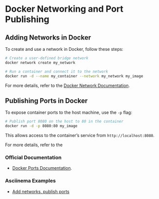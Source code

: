 # Docker Networking and Port Publishing

## Adding Networks in Docker

To create and use a network in Docker, follow these steps:

```sh
# Create a user-defined bridge network
docker network create my_network

# Run a container and connect it to the network
docker run -d --name my_container --network my_network my_image
```

For more details, refer to the [Docker Network Documentation](https://docs.docker.com/network/).

## Publishing Ports in Docker

To expose container ports to the host machine, use the `-p` flag:

```sh
# Publish port 8080 on the host to 80 in the container
docker run -d -p 8080:80 my_image
```

This allows access to the container’s service from `http://localhost:8080`.

For more details, refer to the 

### Official Documentation
- [Docker Ports Documentation](https://docs.docker.com/config/containers/container-networking/).

### Asciinema Examples
- [Add networks, publish ports](https://asciinema.org/a/224818)
